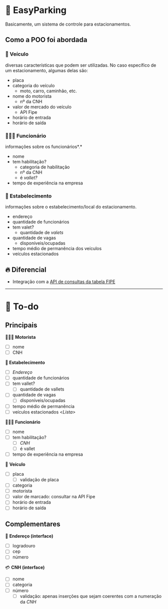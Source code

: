 # 🚙 EasyParking

Basicamente, um sistema de controle para estacionamentos.

## Como a POO foi abordada

### 🛵 Veículo

diversas características que podem ser utilizadas. No caso específico de um estacionamento, algumas delas são:

- placa
- categoria do veículo
    - moto, carro, caminhão, etc.
- nome do motorista
    - nº da CNH
- valor de mercado do veículo
    - API Fipe
- horário de entrada
- horário de saída

### 👷🏾‍♂️ Funcionário

informações sobre os funcionários*.*

- nome
- tem habilitação?
    - categoria de habilitação
    - nº da CNH
    - é *vallet?*
- tempo de experiência na empresa

### 🏢 Estabelecimento

informações sobre o estabelecimento/local do estacionamento.

- endereço
- quantidade de funcionários
- tem valet?
    - quantidade de *valets*
- quantidade de vagas
    - disponíveis/ocupadas
- tempo médio de permanência dos veículos
- veículos estacionados

## 🔥 Diferencial

- Integração com a [API de consultas da tabela FIPE](https://fipeapi.appspot.com/)

---

# 🚧 To-do

## Principais

👨🏾‍✈️ **Motorista**

- [ ]  nome
- [ ]  CNH

**🏢 Estabelecimento**

- [ ]  *Endereço*
- [ ]  quantidade de funcionários
- [ ]  tem vallet?
    - [ ]  quantidade de vallets
- [ ]  quantidade de vagas
    - [ ]  disponíveis/ocupadas
- [ ]  tempo médio de permanência
- [ ]  veículos estacionados <*Lista>*

👷🏾‍♂️ **Funcionário**

- [ ]  nome
- [ ]  tem habilitação?
    - [ ]  *CNH*
    - [ ]  é vallet
- [ ]  tempo de experiência na empresa

🛵 **Veículo**

- [ ]  placa
    - [ ]  validação de placa
- [ ]  categoria
- [ ]  motorista
- [ ]  valor de marcado: consultar na API Fipe
- [ ]  horário de entrada
- [ ]  horário de saída

## Complementares

📍 **Endereço (interface)**

- [ ]  logradouro
- [ ]  cep
- [ ]  número

💳 **CNH (interface)**

- [ ]  nome
- [ ]  categoria
- [ ]  número
    - [ ]  validação: apenas inserções que sejam coerentes com a numeração da *CNH*